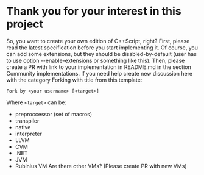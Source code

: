 # Thank you for your interest in this project
So, you want to create your own edition of C++Script, right?
First, please read the latest specification before you start implementing it. Of course, you can add some extensions, but they should be disabled-by-default (user has to use option --enable-extensions or something like this).
Then, please create a PR with link to your implementation in README.md in the section Community implementations.
If you need help create new discussion here with the category Forking with title from this template:
```
Fork by <your username> [<target>]
```
Where `<target>` can be:
- preproccessor (set of macros)
- transpiler
- native
- interpreter
- LLVM
- CVM
- .NET
- JVM
- Rubinius VM
Are there other VMs? (Please create PR with new VMs)